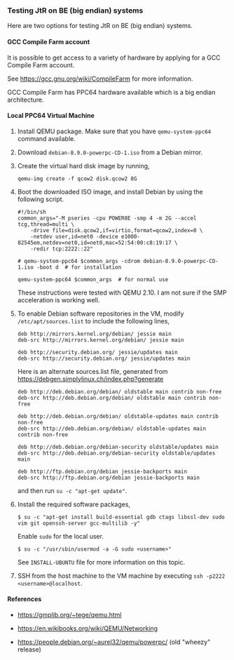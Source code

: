 ### Testing JtR on BE (big endian) systems

Here are two options for testing JtR on BE (big endian) systems.

#### GCC Compile Farm account

It is possible to get access to a variety of hardware by applying for a GCC
Compile Farm account.

See https://gcc.gnu.org/wiki/CompileFarm for more information.

GCC Compile Farm has PPC64 hardware available which is a big endian architecture.

#### Local PPC64 Virtual Machine

1. Install QEMU package. Make sure that you have `qemu-system-ppc64` command available.

3. Download `debian-8.9.0-powerpc-CD-1.iso` from a Debian mirror.

2. Create the virtual hard disk image by running,

   ```
   qemu-img create -f qcow2 disk.qcow2 8G
   ```

3. Boot the downloaded ISO image, and install Debian by using the following script.

   ```
   #!/bin/sh
   common_args="-M pseries -cpu POWER8E -smp 4 -m 2G --accel tcg,thread=multi \
       -drive file=disk.qcow2,if=virtio,format=qcow2,index=0 \
       -netdev user,id=net0 -device e1000-82545em,netdev=net0,id=net0,mac=52:54:00:c8:19:17 \
       -redir tcp:2222::22"

   # qemu-system-ppc64 $common_args -cdrom debian-8.9.0-powerpc-CD-1.iso -boot d  # for installation

   qemu-system-ppc64 $common_args  # for normal use
   ```

   These instructions were tested with QEMU 2.10. I am not sure if the SMP
   acceleration is working well.

4. To enable Debian software repositories in the VM, modify `/etc/apt/sources.list` to include the following lines,

   ```
   deb http://mirrors.kernel.org/debian/ jessie main
   deb-src http://mirrors.kernel.org/debian/ jessie main

   deb http://security.debian.org/ jessie/updates main
   deb-src http://security.debian.org/ jessie/updates main
   ```

   Here is an alternate sources.list file, generated from https://debgen.simplylinux.ch/index.php?generate
   ```
   deb http://deb.debian.org/debian/ oldstable main contrib non-free
   deb-src http://deb.debian.org/debian/ oldstable main contrib non-free

   deb http://deb.debian.org/debian/ oldstable-updates main contrib non-free
   deb-src http://deb.debian.org/debian/ oldstable-updates main contrib non-free

   deb http://deb.debian.org/debian-security oldstable/updates main
   deb-src http://deb.debian.org/debian-security oldstable/updates main

   deb http://ftp.debian.org/debian jessie-backports main
   deb-src http://ftp.debian.org/debian jessie-backports main
   ```

   and then run `su -c "apt-get update"`.

5. Install the required software packages,

   ```
   $ su -c "apt-get install build-essential gdb ctags libssl-dev sudo vim git openssh-server gcc-multilib -y"

   ```

   Enable `sudo` for the local user.

   ```
   $ su -c "/usr/sbin/usermod -a -G sudo <username>"
   ```

   See `INSTALL-UBUNTU` file for more information on this topic.

6. SSH from the host machine to the VM machine by executing `ssh -p2222
   <username>@localhost`.

#### References

* https://gmplib.org/~tege/qemu.html

* https://en.wikibooks.org/wiki/QEMU/Networking

* https://people.debian.org/~aurel32/qemu/powerpc/ (old "wheezy" release)
